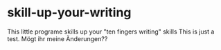 # skill-up-your-writing
This little programe skills up your "ten fingers writing" skills
This is just a test.
Mögt ihr meine Änderungen??
